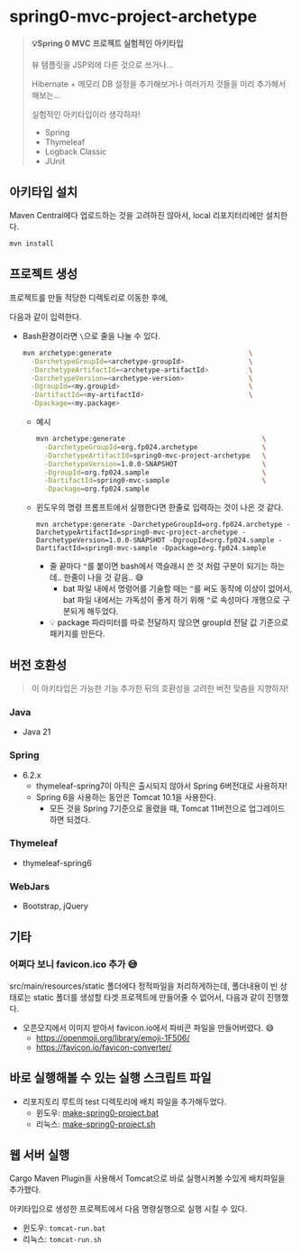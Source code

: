# spring0-mvc-project-archetype

> #### 💡Spring 0 MVC 프로젝트 실험적인 아키타입
>
> 뷰 템플릿을 JSP외에 다른 것으로 쓰거나...
>
> Hibernate + 메모리 DB 설정을 추가해보거나 여러가지 것들을 미리 추가해서 해보는... 
>
> 실험적인 아키타입이라 생각하자!
>
> * Spring
> * Thymeleaf
> * Logback Classic
> * JUnit 



## 아키타입 설치

Maven Central에다 업로드하는 것을 고려하진 않아서, local 리포지터리에만 설치한다.

```sh
mvn install
```



## 프로젝트 생성

프로젝트를 만들 적당한 디렉토리로 이동한 후에,

다음과 같이 입력한다.

* Bash환경이라면 `\`으로 줄을 나눌 수 있다.

  ```bash
  mvn archetype:generate                                  \
    -DarchetypeGroupId=<archetype-groupId>                \
    -DarchetypeArtifactId=<archetype-artifactId>          \
    -DarchetypeVersion=<archetype-version>                \
    -DgroupId=<my.groupid>                                \
    -DartifactId=<my-artifactId>                          \
    -Dpackage=<my.package>
  ```
  
  * 예시
  
    ```bash
    mvn archetype:generate                                  \
      -DarchetypeGroupId=org.fp024.archetype                \
      -DarchetypeArtifactId=spring0-mvc-project-archetype   \
      -DarchetypeVersion=1.0.0-SNAPSHOT                     \
      -DgroupId=org.fp024.sample                            \
      -DartifactId=spring0-mvc-sample                       \
      -Dpackage=org.fp024.sample
    ```

  * 윈도우의 명령 프롬프트에서 실행한다면 한줄로 입력하는 것이 나은 것 같다.
  
    ```
    mvn archetype:generate -DarchetypeGroupId=org.fp024.archetype -DarchetypeArtifactId=spring0-mvc-project-archetype -DarchetypeVersion=1.0.0-SNAPSHOT -DgroupId=org.fp024.sample -DartifactId=spring0-mvc-sample -Dpackage=org.fp024.sample
    ```
  
    * 줄 끝마다 `^`를 붙이면 bash에서 역슬래시 쓴 것 처럼 구분이 되기는 하는데.. 한줄이 나을 것 같음.. 😅
      * bat 파일 내에서 명령어를 기술할 때는 `^`를 써도 동작에 이상이 없어서, bat 파일 내에서는 가독성이 좋게 하기 위해 `^`로 속성마다 개행으로 구분되게 해두었다.
    * 💡 package 파라미터를 따로 전달하지 않으면 groupId 전달 값 기준으로 패키지를 만든다.





## 버전 호환성

> 이 아키타입은 가능한 기능 추가한 뒤의 호환성을 고려한 버전 맞춤을 지향하자!

### Java

* Java 21

### Spring 

* 6.2.x
  * thymeleaf-spring7이 아직은 출시되지 않아서 Spring 6버전대로 사용하자!
  * Spring 6을 사용하는 동안은 Tomcat 10.1을 사용한다.
    * 모든 것을 Spring 7기준으로 올렸을 때, Tomcat 11버전으로 업그레이드 하면 되겠다.


### Thymeleaf

* thymeleaf-spring6

### WebJars

* Bootstrap, jQuery





## 기타

### 어쩌다 보니 favicon.ico 추가 😅

src/main/resources/static 폴더에다 정적파일을 처리하게하는데, 폴더내용이 빈 상태로는 static 폴더를 생성할 타겟 프로젝트에 만들어줄 수 없어서, 다음과 같이 진행했다.

* 오픈모지에서 이미지 받아서 favicon.io에서 파비콘 파일을 만들어버렸다. 😅
  * https://openmoji.org/library/emoji-1F506/
  * https://favicon.io/favicon-converter/



## 바로 실행해볼 수 있는 실행 스크립트 파일

* 리포지토리 루트의 test 디렉토리에 배치 파일을 추가해두었다.
  * 윈도우: [make-spring0-project.bat](../../test/win/make-spring0-project.bat)
  * 리눅스: [make-spring0-project.sh](../../test/linux/make-spring0-project.sh)



## 웹 서버 실행

Cargo Maven Plugin을 사용해서 Tomcat으로 바로 실행시켜볼 수있게 배치파일을 추가했다.

아키타입으로 생성한 프로젝트에서 다음 명령실행으로 실행 시킬 수 있다.

* 윈도우: `tomcat-run.bat`
* 리눅스: `tomcat-run.sh`

